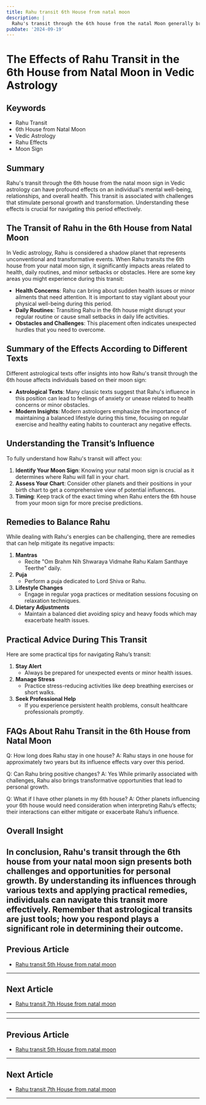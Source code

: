 ```yaml
---
title: Rahu transit 6th House from natal moon
description: |
  Rahu's transit through the 6th house from the natal Moon generally brings relief from difficulties, improved health, and financial gains. The individual may overcome enemies, enjoy better relationships, and experience overall well-being.
pubDate: '2024-09-19'
---
```


# The Effects of Rahu Transit in the 6th House from Natal Moon in Vedic Astrology

## Keywords
- Rahu Transit
- 6th House from Natal Moon
- Vedic Astrology
- Rahu Effects
- Moon Sign

## Summary
Rahu's transit through the 6th house from the natal moon sign in Vedic astrology can have profound effects on an individual's mental well-being, relationships, and overall health. This transit is associated with challenges that stimulate personal growth and transformation. Understanding these effects is crucial for navigating this period effectively.

## The Transit of Rahu in the 6th House from Natal Moon

In Vedic astrology, Rahu is considered a shadow planet that represents unconventional and transformative events. When Rahu transits the 6th house from your natal moon sign, it significantly impacts areas related to health, daily routines, and minor setbacks or obstacles. Here are some key areas you might experience during this transit:

- **Health Concerns**: Rahu can bring about sudden health issues or minor ailments that need attention. It is important to stay vigilant about your physical well-being during this period.
- **Daily Routines**: Transiting Rahu in the 6th house might disrupt your regular routine or cause small setbacks in daily life activities.
- **Obstacles and Challenges**: This placement often indicates unexpected hurdles that you need to overcome.

## Summary of the Effects According to Different Texts

Different astrological texts offer insights into how Rahu's transit through the 6th house affects individuals based on their moon sign:

- **Astrological Texts**: Many classic texts suggest that Rahu's influence in this position can lead to feelings of anxiety or unease related to health concerns or minor obstacles.
- **Modern Insights**: Modern astrologers emphasize the importance of maintaining a balanced lifestyle during this time, focusing on regular exercise and healthy eating habits to counteract any negative effects.

## Understanding the Transit’s Influence

To fully understand how Rahu's transit will affect you:

1. **Identify Your Moon Sign**: Knowing your natal moon sign is crucial as it determines where Rahu will fall in your chart.
2. **Assess Your Chart**: Consider other planets and their positions in your birth chart to get a comprehensive view of potential influences.
3. **Timing**: Keep track of the exact timing when Rahu enters the 6th house from your moon sign for more precise predictions.

## Remedies to Balance Rahu

While dealing with Rahu's energies can be challenging, there are remedies that can help mitigate its negative impacts:

1. **Mantras**
   - Recite "Om Brahm Nih Shwaraya Vidmahe Rahu Kalam Santhaye Teerthe" daily.
2. **Puja**
   - Perform a puja dedicated to Lord Shiva or Rahu.
3. **Lifestyle Changes**
   - Engage in regular yoga practices or meditation sessions focusing on relaxation techniques.
4. **Dietary Adjustments**
   - Maintain a balanced diet avoiding spicy and heavy foods which may exacerbate health issues.

## Practical Advice During This Transit

Here are some practical tips for navigating Rahu’s transit:

1. **Stay Alert**
   - Always be prepared for unexpected events or minor health issues.
2. **Manage Stress**
   - Practice stress-reducing activities like deep breathing exercises or short walks.
3. **Seek Professional Help**
   - If you experience persistent health problems, consult healthcare professionals promptly.

## FAQs About Rahu Transit in the 6th House from Natal Moon

Q: How long does Rahu stay in one house?
A: Rahu stays in one house for approximately two years but its influence effects vary over this period.

Q: Can Rahu bring positive changes?
A: Yes While primarily associated with challenges, Rahu also brings transformative opportunities that lead to personal growth.

Q: What if I have other planets in my 6th house?
A: Other planets influencing your 6th house would need consideration when interpreting Rahu’s effects; their interactions can either mitigate or exacerbate Rahu’s influence.

## Overall Insight

In conclusion, Rahu's transit through the 6th house from your natal moon sign presents both challenges and opportunities for personal growth. By understanding its influences through various texts and applying practical remedies, individuals can navigate this transit more effectively. Remember that astrological transits are just tools; how you respond plays a significant role in determining their outcome.
---

## Previous Article
- [Rahu transit 5th House from natal moon](200805_Rahu_transit_5th_House_from_natal_moon.md)

---

## Next Article
- [Rahu transit 7th House from natal moon](200807_Rahu_transit_7th_House_from_natal_moon.md)

---
---

## Previous Article
- [Rahu transit 5th House from natal moon](200805_Rahu_transit_5th_House_from_natal_moon.md)

---

## Next Article
- [Rahu transit 7th House from natal moon](200807_Rahu_transit_7th_House_from_natal_moon.md)

---

